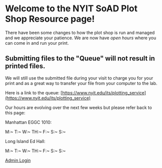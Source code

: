 # Welcome to the NYIT SoAD Plot Shop Resource page!
  
There have been some changes to how the plot shop is run and managed and we appreciate your patience. We are now have *open hours* where you can come in and run your print. 

## Submitting files to the "Queue" will not result in printed files. 

We will still use the submitted file during your visit to charge you for your print and as a great way to transfer your file from your computer to the lab.

Here is a link to the queue: [https://www.nyit.edu/its/plotting_service](https://www.nyit.edu/its/plotting_service)

Our hours are evolving over the next few weeks but please refer back to this page:

Manhattan EGGC 1010:

M:~
T:~
W:~
TH:~
F:~
S:~
S:~

Long Island Ed Hall:

M:~
T:~
W:~
TH:~
F:~
S:~
S:~


[Admin Login](web.nyit.edu/app/plot_shop/)


